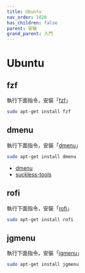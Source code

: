 ```yaml
---
title: Ubuntu
nav_order: 1020
has_children: false
parent: 安裝
grand_parent: 入門
---
```



# Ubuntu


## fzf

執行下面指令，安裝「[fzf](https://packages.ubuntu.com/jammy/fzf)」

``` sh
sudo apt-get install fzf
```


## dmenu

執行下面指令，安裝「[dmenu](https://packages.ubuntu.com/jammy/dmenu)」

``` sh
sudo apt-get install dmenu
```

* [dmenu](https://packages.ubuntu.com/jammy/dmenu)
* [suckless-tools](https://packages.ubuntu.com/jammy/suckless-tools)


## rofi

執行下面指令，安裝「[rofi](https://packages.ubuntu.com/jammy/rofi)」

``` sh
sudo apt-get install rofi
```


## jgmenu

執行下面指令，安裝「[jgmenu](https://packages.ubuntu.com/jammy/jgmenu)」


``` sh
sudo apt-get install jgmenu
```
